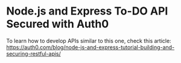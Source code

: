 # Node.js and Express To-DO API Secured with Auth0

To learn how to develop APIs similar to this one, check this article: https://auth0.com/blog/node-js-and-express-tutorial-building-and-securing-restful-apis/
